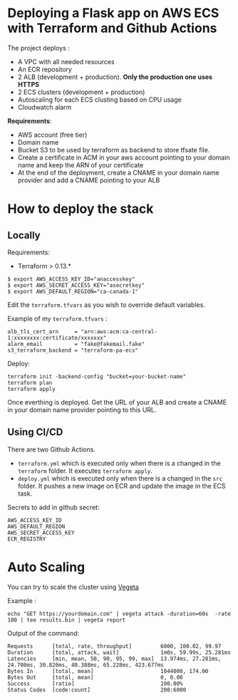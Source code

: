 Deploying a Flask app on AWS ECS with Terraform and Github Actions
=====

The project deploys :
* A VPC with all needed resources
* An ECR repository
* 2 ALB (development + production). **Only the production one uses HTTPS**
* 2 ECS clusters (development + production)
* Autoscaling for each ECS clusting based on CPU usage
* Cloudwatch alarm


**Requirements**: 
* AWS account (free tier)
* Domain name
* Bucket S3 to be used by terraform as backend to store tfsate file.
* Create a certificate in ACM in your aws account pointing to your domain name and keep the ARN of your certificate
* At the end of the deployment, create a CNAME in your domain name provider and add a CNAME pointing to your ALB
 
# How to deploy the stack 
## Locally

Requirements: 
* Terraform > 0.13.*


```
$ export AWS_ACCESS_KEY_ID="anaccesskey"
$ export AWS_SECRET_ACCESS_KEY="asecretkey"
$ export AWS_DEFAULT_REGION="ca-canada-1"
```

Edit the `terraform.tfvars` as you wish to override default variables.

Example of my `terraform.tfvars` :

```
alb_tls_cert_arn     = "arn:aws:acm:ca-central-1:xxxxxxxx:certificate/xxxxxxx"
alarm_email          = "fake@fakemail.fake"
s3_terraform_backend = "terraform-pa-ecs"
```

Deploy:

```
terraform init -backend-config "bucket=your-bucket-name"
terraform plan
terraform apply
```

Once everthing is deployed. Get the URL of your ALB and create a CNAME in your domain name provider pointing to this URL.


## Using CI/CD

There are two Github Actions.

* `terraform.yml` which is executed only when there is a changed in the `terraform` folder. It executes `terraform apply`.
* `deploy.yml` which is executed only when there is a changed in the `src` folder. It pushes a new image on ECR and update the image in the ECS task.

Secrets to add in github secret:

```
AWS_ACCESS_KEY_ID
AWS_DEFAULT_REGION
AWS_SECRET_ACCESS_KEY
ECR_REGISTRY
```


# Auto Scaling

You can try to scale the cluster using [Vegeta](https://github.com/tsenart/vegeta)

Example : 

`echo "GET https://yourdomain.com" | vegeta attack -duration=60s  -rate 100 | tee results.bin | vegeta report`

Output of the command:

```
Requests      [total, rate, throughput]         6000, 100.02, 99.97
Duration      [total, attack, wait]             1m0s, 59.99s, 25.281ms
Latencies     [min, mean, 50, 90, 95, 99, max]  13.974ms, 27.281ms, 24.708ms, 30.826ms, 40.388ms, 65.228ms, 423.677ms
Bytes In      [total, mean]                     1044000, 174.00
Bytes Out     [total, mean]                     0, 0.00
Success       [ratio]                           100.00%
Status Codes  [code:count]                      200:6000
```